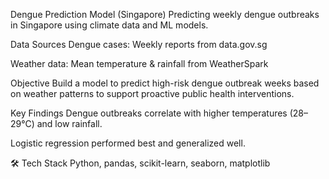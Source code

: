 Dengue Prediction Model (Singapore)
Predicting weekly dengue outbreaks in Singapore using climate data and ML models.

Data Sources
Dengue cases: Weekly reports from data.gov.sg

Weather data: Mean temperature & rainfall from WeatherSpark

Objective
Build a model to predict high-risk dengue outbreak weeks based on weather patterns to support proactive public health interventions.

Key Findings
Dengue outbreaks correlate with higher temperatures (28–29°C) and low rainfall.

Logistic regression performed best and generalized well.

🛠️ Tech Stack
Python, pandas, scikit-learn, seaborn, matplotlib
